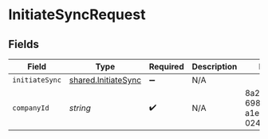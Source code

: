 # InitiateSyncRequest


## Fields

| Field                                                      | Type                                                       | Required                                                   | Description                                                | Example                                                    |
| ---------------------------------------------------------- | ---------------------------------------------------------- | ---------------------------------------------------------- | ---------------------------------------------------------- | ---------------------------------------------------------- |
| `initiateSync`                                             | [shared.InitiateSync](../../models/shared/initiatesync.md) | :heavy_minus_sign:                                         | N/A                                                        |                                                            |
| `companyId`                                                | *string*                                                   | :heavy_check_mark:                                         | N/A                                                        | 8a210b68-6988-11ed-a1eb-0242ac120002                       |